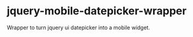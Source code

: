 jquery-mobile-datepicker-wrapper
================================

Wrapper to turn jquery ui datepicker into a mobile widget.

